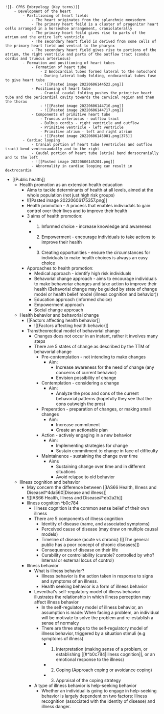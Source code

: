 
	![[- CPRS Embryology (Key terms)]]
		- Development of the heart
			- Partitioning of heart fields
				- The heart originates from the splanchnic meosoderm
				- The primary heart feild is a cluster of progenitor heart cells arranged in a horseshoe arrangement, craniolaterally
				- The primary heart feild gives rise to parts of the atrium and the entire left ventricle
				- The secondary heart field is derived from some cells of the primary heart field and ventral to the pharynx
				- The secondary heart field gives rise to portions of the atrium, the right ventricle and parts of the outflow tract (condus cordis and truncus arteriosus)
			- Formation and positioning of heart tubes
				- Formation of heart tube
					- 2 Endocardial tubes formed lateral to the notochord
					- During lateral body folding, endocardial tubes fuse to give heart tube
					- ![[Pasted image 20220606144522.png]]
				- Positioning of heart tube
					- Cranial caudal folding pushes the primitive heart tube and the pericardial cavity towards the cervical region and then the thorax
					- ![[Pasted image 20220606144710.png]]
					- ![[Pasted image 20220606144717.png]]
				- Components of primitive heart tube
					- Truncus arteriosus - outflow tract
					- Bulbus cordis - right ventricle and outflow
					- Primitive ventricle - left ventricle
					- Primitive atrium - left and right atrium
					- ![[Pasted image 20220606145001.png|375]]
			- Cardiac looping
				- Cranial portion of heart tube (ventricles and outflow tract) bend ventrocaudally and to the right
				- Caudal portion of heart tube (atria) bend dorsocranially and to the left
				- ![[Pasted image 20220606145201.png]]
				- Abnormality in cardiac looping can result in dextrocardia
- [[Public health]]
	- Health promotion as an extension health education
		- Aims to tackle determinants of health at all levels, aimed at the whole population (not just high risk groups)
		- ![[Pasted image 20220606175357.png]]
		- Health promotion - A process that enables indiviudals to gain control over their lives and to improve their health
		- 3 aims of health promotion:
			- 1. Informed choice - increase knowledge and awareness
			- 2. Empowerment - encourage individuals to take actions to improve their health
			- 3. Creating opportunities - ensure the circumstances for individuals to make health choices is always an easy choice
		- Approaches to health promotion:
			- Medical approach - identify high risk individuals
			- Behavorial change approach - aims to encourage individuals to make behavoriar changes and take action to improve their health (Behavorial change may be guided by state of change model or health belief model (illness cognition and behavior))
			- Education approach (informed choice)
			- Empowerment approach
			- Social change approach
	- Health behavior and behavorial change
		- [[Factors affecting health behavior]]
			- ![[Factors affecting health behavior]]
		- Transtheorectical model of behavorial change
			- Changes does not occur in an instant, rather it involves many steps
			- There are 5 states of change as described by the TTM of behavorial change
				- Pre-contemplation - not intending to make changes
					- Aim:
						- Increase awareness for the need of change (any concerns of current behavior)
						- Envision possibility of change
				- Contemplation - considering a change
					- Aim:
						- Analyze the pros and cons of the current behavorial patterns (hopefully they see that the cons outweigh the pros)
				- Preperation - preparation of changes, or making small changes
					- Aim:
						- Increase commitment
						- Create an actionable plan
				- Action - actively engaging in a new behavior
					- Aim:
						- Implementing strategies for change
						- Sustain commitment to change in face of difficulty
				- Maintainence - sustaining the change over time
					- Aims
						- Sustaining change over time and in different situations
						- Avoid relapse to old behavior
	- Illness cognition and behavior
		- May concern the difference between [[IAS66 Health, Illness and Disease#^4da560|Disease and illness]]
		- ![[IAS66 Health, Illness and Disease#^eb2a2b]]
		- Illness cognition ^b0c784
			- Illness cognition is the common sense belief of their own illness
			- There are 5 components of illness cognition
				- Identity of disease (name, and associated symptoms)
				- Perceived cause of disease (may draw on multiple causal models)
				- Timeline of disease (acute vs chronic) ([[The general public has a poor concept of chronic diseases]])
				- Consequences of disease on their life
				- Curability or controllability (curable? controlled by who? Internal or external locus of control)
		- Illness behavior
			- What is illness behavior?
				- Illness behavior is the action taken in response to signs and symptoms of an illness. 
				- Health seeking behavior is a form of illness behavior
			- Leventhal's self-regulatory model of illness behavior illustrates the relationship in which illness perception may affect illness behavior
				- In the self-regulatory model of illness behavior, an assumption is made: When facing a problem, an individual will be motivate to solve the problem and re-establish a sense of normalcy
				- There are three steps to the self-regulatory model of illness behavior, triggered by a situation stimuli (e.g symptoms of illness)
					- 1. Interpretation (making sense of a problem, or establishing [[#^b0c784|illness cognition]], or an emotional response to the illness)
					- 2. Coping (Approach coping or avoidance coping)
					- 3. Appraisal of the coping strategy
			- A type of illness behavior is help-seeking behavior
				- Whether an individual is going to engage in help-seeking behavior is largely dependent on two factors: Illness recognition (associated with the identity of disease) and illness danger.